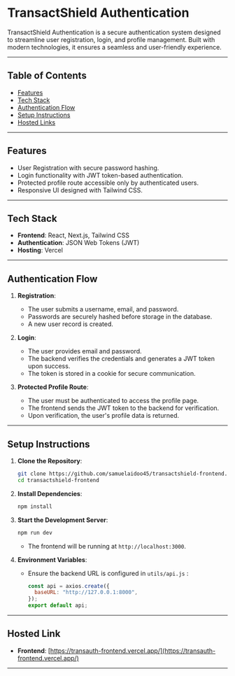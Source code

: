 
# **TransactShield Authentication**

TransactShield Authentication is a secure authentication system designed to streamline user registration, login, and profile management. Built with modern technologies, it ensures a seamless and user-friendly experience.

---

## **Table of Contents**
- [Features](#features)
- [Tech Stack](#tech-stack)
- [Authentication Flow](#authentication-flow)
- [Setup Instructions](#setup-instructions)
- [Hosted Links](#hosted-links)


---

## **Features**
- User Registration with secure password hashing.
- Login functionality with JWT token-based authentication.
- Protected profile route accessible only by authenticated users.
- Responsive UI designed with Tailwind CSS.

---

## **Tech Stack**
- **Frontend**: React, Next.js, Tailwind CSS
- **Authentication**: JSON Web Tokens (JWT)
- **Hosting**: Vercel 

---

## **Authentication Flow**

1. **Registration**:
   - The user submits a username, email, and password.
   - Passwords are securely hashed before storage in the database.
   - A new user record is created.

2. **Login**:
   - The user provides email and password.
   - The backend verifies the credentials and generates a JWT token upon success.
   - The token is stored in a cookie for secure communication.

3. **Protected Profile Route**:
   - The user must be authenticated to access the profile page.
   - The frontend sends the JWT token to the backend for verification.
   - Upon verification, the user's profile data is returned.

---

## **Setup Instructions**


1. **Clone the Repository**:
   ```bash
   git clone https://github.com/samuelaidoo45/transactshield-frontend.git
   cd transactshield-frontend
   ```

2. **Install Dependencies**:
   ```bash
   npm install
   ```

3. **Start the Development Server**:
   ```bash
   npm run dev
   ```
   - The frontend will be running at `http://localhost:3000`.

4. **Environment Variables**:
   - Ensure the backend URL is configured in `utils/api.js` :
     ```javascript
     const api = axios.create({
       baseURL: "http://127.0.0.1:8000",
     });
     export default api;
     ```

---

## **Hosted Link**

- **Frontend**: [https://transauth-frontend.vercel.app/](https://transauth-frontend.vercel.app/)

---

